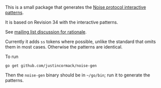This is a small package that generates the
[Noise protocol interactive patterns](http://noiseprotocol.org/noise.html#interactive-patterns).

It is based on Revision 34 with the interactive patterns.

See [mailing list discussion for rationale](https://moderncrypto.org/mail-archive/noise/2018/001706.html).

Currently it adds `ss` tokens where possible, unlike the standard that omits them in most cases. Otherwise
the patterns are identical.

To run
```
go get github.com/justincormack/noise-gen
```
Then the `noise-gen` binary should be in `~/go/bin`; run it to generate the patterns.
